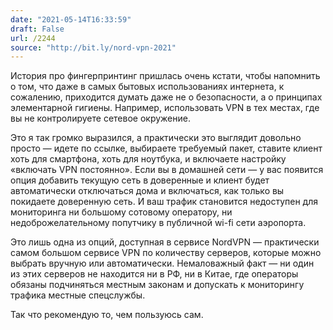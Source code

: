 ```yaml
---
date: "2021-05-14T16:33:59"
draft: False
url: /2244
source: "http://bit.ly/nord-vpn-2021"
---
```


История про фингерпринтинг пришлась очень кстати, чтобы напомнить о том, что даже в самых бытовых использованиях интернета, к сожалению, приходится думать даже не о безопасности, а о принципах элементарной гигиены. Например, использовать VPN в тех местах, где вы не контролируете сетевое окружение.

Это я так громко выразился, а практически это выглядит довольно просто — идете по ссылке, выбираете требуемый пакет, ставите клиент хоть для смартфона, хоть для ноутбука, и включаете настройку «включать VPN постоянно». Если вы в домашней сети — у вас появится опция добавить текущую сеть в доверенные и клиент будет автоматически отключаться дома и включаться, как только вы покидаете доверенную сеть. И ваш трафик становится недоступен для мониторинга ни большому сотовому оператору, ни недоброжелательному попутчику в публичной wi-fi сети аэропорта. 

Это лишь одна из опций, доступная в сервисе NordVPN — практически самом большом сервисе VPN по количеству серверов, которые можно выбрать вручную или автоматически. Немаловажный факт — ни один из этих серверов не находится ни в РФ, ни в Китае, где операторы обязаны подчиняться местным законам и допускать к мониторингу трафика местные спецслужбы. 

Так что рекомендую то, чем пользуюсь сам.
